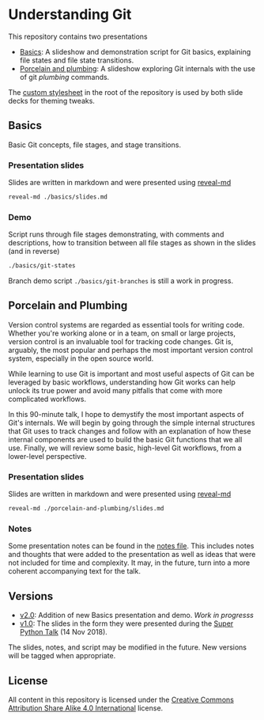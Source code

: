 # Understanding Git

This repository contains two presentations
- [Basics](#basics): A slideshow and demonstration script for Git basics, explaining file states and file state transitions.
- [Porcelain and plumbing](#porcelain-and-plumbing): A slideshow exploring Git internals with the use of git *plumbing* commands.

The [custom stylesheet](./style.css) in the root of the repository is used by both slide decks for theming tweaks.


## Basics

Basic Git concepts, file stages, and stage transitions.

### Presentation slides

Slides are written in markdown and were presented using [reveal-md](http://webpro.github.io/reveal-md/)
```bash
reveal-md ./basics/slides.md
```

### Demo

Script runs through file stages demonstrating, with comments and descriptions, how to transition between all file stages as shown in the slides (and in reverse)
```bash
./basics/git-states
```

Branch demo script `./basics/git-branches` is still a work in progress.

## Porcelain and Plumbing

Version control systems are regarded as essential tools for writing code.  Whether you're working alone or in a team, on small or large projects, version control is an invaluable tool for tracking code changes.  Git is, arguably, the most popular and perhaps the most important version control system, especially in the open source world.

While learning to use Git is important and most useful aspects of Git can be leveraged by basic workflows, understanding how Git works can help unlock its true power and avoid many pitfalls that come with more complicated workflows.

In this 90-minute talk, I hope to demystify the most important aspects of Git's internals.  We will begin by going through the simple internal structures that Git uses to track changes and follow with an explanation of how these internal components are used to build the basic Git functions that we all use.  Finally, we will review some basic, high-level Git workflows, from a lower-level perspective.

### Presentation slides

Slides are written in markdown and were presented using [reveal-md](http://webpro.github.io/reveal-md/)
```bash
reveal-md ./porcelain-and-plumbing/slides.md
```

### Notes

Some presentation notes can be found in the [notes file](./porcelain-and-plumbing/notes.md).  This includes notes and thoughts that were added to the presentation as well as ideas that were not included for time and complexity.  It may, in the future, turn into a more coherent accompanying text for the talk.

## Versions

- [v2.0](https://github.com/achilleas-k/understanding-git/tree/v2.0): Addition of new Basics presentation and demo.  *Work in progresss*
- [v1.0](https://github.com/achilleas-k/understanding-git/tree/v1.0): The slides in the form they were presented during the [Super Python Talk](https://www.meetup.com/SuperPythonTalks/events/256145090/) (14 Nov 2018).

The slides, notes, and script may be modified in the future. New versions will be tagged when appropriate.

## License

All content in this repository is licensed under the [Creative Commons Attribution Share Alike 4.0 International](./LICENSE) license.
